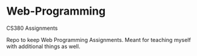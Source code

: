 # Web-Programming
CS380 Assignments

Repo to keep Web Programming Assignments. Meant for teaching myself with additional things as well.
